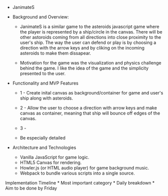 * JanimateS
* Background and Overview:

    * JanimateS is a similar game to the asteroids javascript game where the player is represented by a ship/circle in the canvas. There will be other astoroids coming from all directions into close proximity to the user's ship. The way the user can defend or play is by choosing a direction with the arrow keys and by cliking on the incoming asteroids to make them dissapear. 

    * Motivation for the game was the visualization and physics challenge behind the game. I like the idea of the game and the simplicity presented to the user. 

* Functionality and MVP Features
    * 1 - Create inital canvas as background/container for game and user's ship along with asteroids. 

    * 2 - Allow the user to choose a direction with arrow keys and make canvas as container, meaning that ship will bounce off edges of the canvas. 
    * 3 - 
    * Be especially detailed
* Architecture and Technologies
    * Vanilla JavaScript for game logic.
    * HTML5 Canvas for rendering.
    * Howler.js (or HTML audio player) for game   background music.
    * Webpack to bundle various scripts into a single source.

Implementation Timeline
    * Most important category
    * Daily breakdown
    * Aim to be done by Friday